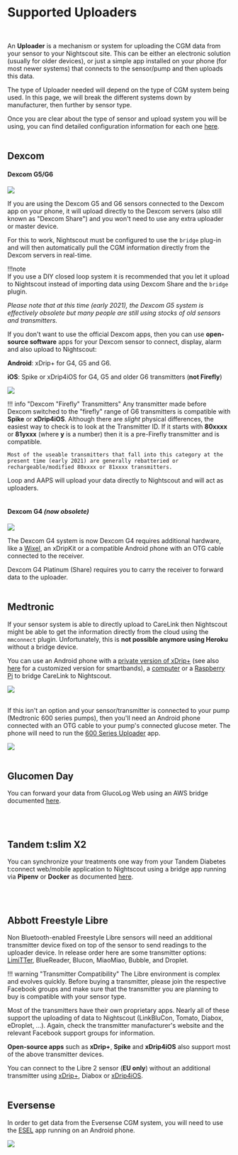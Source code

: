 # Supported Uploaders

</br>

An **Uploader** is a mechanism or system for uploading the CGM data from your sensor to your Nightscout site. This can be either an electronic solution (usually for older devices), or just a simple app installed on your phone (for most newer systems) that connects to the sensor/pump and then uploads this data.

The type of Uploader needed will depend on the type of CGM system being used. In this page, we will break the different systems down by manufacturer, then further by sensor type.

Once you are clear about the type of sensor and upload system you will be using, you can find detailed configuration information for each one [here](./setup.md).
</br>
</br>

## Dexcom

#### Dexcom G5/G6

<img src="..\img\Upload02.png" />

If you are using the Dexcom G5 and G6 sensors connected to the Dexcom app on your phone, it will upload directly to the Dexcom servers (also still known as "Dexcom Share") and you won't need to use any extra uploader or master device. 

For this to work, Nightscout must be configured to use the `bridge` plug-in and will then automatically pull the CGM information directly from the Dexcom servers in real-time.

!!!note  
    If you use a DIY closed loop system it is recommended that you let it upload to Nightscout instead of importing data using Dexcom Share and the `bridge` plugin.

*Please note that at this time (early 2021), the Dexcom G5 system is effectively obsolete but many people are still using stocks of old sensors and transmitters.*

If you don't want to use the official Dexcom apps, then you can use **open-source software** apps for your Dexcom sensor to connect, display, alarm and also upload to Nightscout:

**Android**: xDrip+ for G4, G5 and G6. <!-- xDrip+ for G4 (1)(2)(3), G5 and G6. -->

**iOS**: Spike or xDrip4iOS for G4, G5 and older G6 transmitters (**not Firefly**) <!-- Spike or xDrip4iOS for G4 (1)(3) -->

<img src="..\img\Upload03.png" />

!!! info "Dexcom "Firefly" Transmitters"
    Any transmitter made before Dexcom switched to the "firefly" range of G6 transmitters is compatible with **Spike** or **xDrip4iOS**. Although there are *slight* physical differences, the easiest way to check is to look at the Transmitter ID. If it starts with **80xxxx** or **81yxxx** (where **y** is a number) then it is a pre-Firefly transmitter and is compatible. 
    
    Most of the useable transmitters that fall into this category at the present time (early 2021) are generally rebatteried or rechargeable/modified 80xxxx or 81xxxx transmitters.


Loop and AAPS will upload your data directly to Nightscout and will act as uploaders.
</br>
</br>

#### Dexcom G4 *(now obsolete)*

<img src="..\img\Upload01.png" />

The Dexcom G4 system is now Dexcom G4 requires additional hardware, like a [Wixel](https://github.com/StephenBlackWasAlreadyTaken/xDrip/wiki/xDrip-Wireless-Bridge), an xDripKit or a compatible Android phone with an OTG cable connected to the receiver.

Dexcom G4 Platinum (Share) requires you to carry the receiver to forward data to the uploader.
</br>
</br>

## Medtronic

If your sensor system is able to directly upload to CareLink then Nightscout might be able to get the information directly from the cloud using the `mmconnect` plugin. Unfortunately, this is **not possible anymore using Heroku** without a bridge device.

You can use an Android phone with a [private version of xDrip+](https://github.com/benceszasz/xDripCareLinkFollower) (see also [here](https://bigdigital.home.blog/category/xdrip/) for a customized version for smartbands), a [computer](https://github.com/FredMK/minimed-connect-to-nightscout-wrapper) or a [Raspberry Pi](https://github.com/psonnera/minimed-connect-to-nightscout-wrapper/wiki) to bridge CareLink to Nightscout.

<img src="..\img\Upload04.png" />
</br>
</br>

If this isn't an option and your sensor/transmitter is connected to your pump (Medtronic 600 series pumps), then you'll need an Android phone connected with an OTG cable to your pump's connected glucose meter. The phone will need to run the [600 Series Uploader](http://pazaan.github.io/600SeriesAndroidUploader/) app.

<img src="..\img\Upload05.png" />
</br>

</br>

## Glucomen Day

You can forward your data from GlucoLog Web using an AWS bridge documented [here](https://github.com/yaronkhazai/gmns-bridge/tree/main/guides).

</br>

</br>

## Tandem t:slim X2

You can synchronize your treatments one way from your Tandem Diabetes t:connect web/mobile application to Nightscout using  a bridge app running via **Pipenv** or **Docker** as documented [here](https://github.com/jwoglom/tconnectsync).

</br>

</br>

## Abbott Freestyle Libre

Non Bluetooth-enabled Freestyle Libre sensors will need an additional transmitter device fixed on top of the sensor to send readings to the uploader device. In release order here are some transmitter options: [LimiTTer](https://github.com/JoernL/LimiTTer), BlueReader, Blucon, MiaoMiao, Bubble, and Droplet.

!!! warning "Transmitter Compatibility"
    The Libre environment is complex and evolves quickly. Before buying a transmitter, please join the respective Facebook groups and make sure that the transmitter you are planning to buy is compatible with your sensor type.

Most of the transmitters have their own proprietary apps. Nearly all of these support the uploading of data to Nightscout (LinkBluCon, Tomato, Diabox, eDroplet, ...). Again, check the transmitter manufacturer's website and the relevant Facebook support groups for information.

**Open-source apps** such as **xDrip+**, **Spike** and **xDrip4iOS** also support most of the above transmitter devices.

You can connect to the Libre 2 sensor (**EU only**) without an additional transmitter using [xDrip+](https://www.minimallooper.com/post/how-to-setup-freestyle-libre-2-and-oop2-to-use-a-native-bluetooth-connection-in-xdrip), Diabox or [xDrip4iOS](https://xdrip4ios.readthedocs.io/en/latest/connect/cgm/#libre).
</br>
</br>

## Eversense

In order to get data from the Eversense CGM system, you will need to use the [ESEL](https://github.com/BernhardRo/Esel) app running on an Android phone.

<img src="..\img\Upload06.png" />